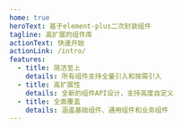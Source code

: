 ```yaml
---
home: true
heroText: 基于element-plus二次封装组件
tagline: 高扩展的组件库
actionText: 快速开始
actionLink: /intro/
features:
  - title: 简洁至上
    details: 所有组件支持全量引入和按需引入
  - title: 高扩展性
    details: 全新的组件API设计，支持高度自定义
  - title: 全面覆盖
    details: 涵盖基础组件、通用组件和业务组件
---
```

